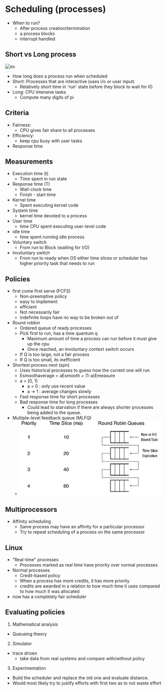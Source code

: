 # Scheduling (processes)

- When to run?
  - After process creation/termination
  - a process blocks
  - interrupt handled

## Short vs Long process

![ex](img/3/shortvslong.png)
- How long does a process run when scheduled
- Short: Processes that are interactive (uses i/o or user input)
  - Relatively short time in 'run' state before they block to wait for IO
- Long: CPU intensive tasks
  - Compute many digits of pi

## Criteria

- Fairness:
  - CPU gives fair share to all processes
- Efficiency:
  - keep cpu busy with user tasks
- Response time

## Measurements

- Execution time (t)
  - Time spent in run state
- Response time (T)
  - Wall-clock time
  - Finish - start time
- Kernel time
  - Spent executing kernel code
- System time
  - kernel time devoted to a process
- User time
  - time CPU spent executing user-level code
- idle time
  - time spent running idle process
- Voluntary switch
  - From run to Block (waiting for I/O)
- Involuntary switch
  - From run to ready when OS either time slices or scheduler has higher priority task that needs to run

## Policies

- first come first serve (FCFS)
  - Non-preemptive policy
  - easy to implement
  - efficient
  - Not necessarily fair 
  - indefinite loops have no way to be broken out of
- Round robbin
  - Ordered queue of ready processes
  - Pick first to run, has a time quantum q 
    - Maximum amount of time a process can run before it must give up the cpu
    - Once reached, an involuntary context switch occurs 
  - If Q is too large, not a fair process
  - If Q is too small, its inefficient
- Shortest process next (spn)
  - Uses historical processes to guess how the current one will run
  - Esmoothaverage = aEsmooth + (1-a)Emeasure
  - a = [0, 1)
    - a = 0 : only use recent value
    - a -> 1 : average changes slowly
  - Fast response time for short processes
  - Bad response time for long processes
    - Could lead to starvation if there are always shorter processes being added to the queue.
- Multiple-level feedback queue (MLFQ)
  - ![EX](img/3/mlfq.png)

## Multiprocessors

- Affinity scheduling
  - Same process may have an affinity for a particular processor
  - Try to repeat scheduling of a process on the same processor
  

## Linux

- "Real-time" processes
  - Processes marked as real time have priority over normal processes
- Normal processes
  - Credit-based policy
  - When a process has more credits, it has more priority
  - credits are awarded in a relation to how much time it uses compared to how much it was allocated
- now has a completely fair scheduler

## Evaluating policies

1) Mathematical analysis
- Queueing theory
2) Simulator
- trace driven
  - take data from real systems and compare with/without policy
3) Experimentation
- Build the scheduler and replace the old one and evaluate distance.
- Would most likely try to justify efforts with first two as to not waste effort